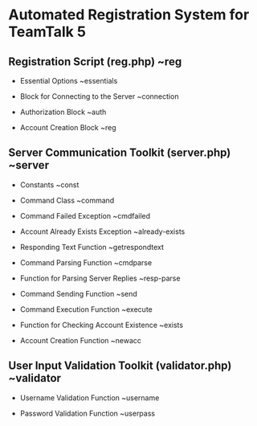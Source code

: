 # Automated Registration System for TeamTalk 5

## Registration Script (reg.php) ~reg

-   Essential Options ~essentials

-   Block for Connecting to the Server ~connection

-   Authorization Block ~auth

-   Account Creation Block ~reg

## Server Communication Toolkit (server.php) ~server

-   Constants ~const

-   Command Class ~command

-   Command Failed Exception ~cmdfailed

-   Account Already Exists Exception ~already-exists

-   Responding Text Function ~getrespondtext

-   Command Parsing Function ~cmdparse

-   Function for Parsing Server Replies ~resp-parse

-   Command Sending Function ~send

-   Command Execution Function ~execute

-   Function for Checking Account Existence ~exists

-   Account Creation Function ~newacc

## User Input Validation Toolkit (validator.php) ~validator

-   Username Validation Function ~username

-   Password Validation Function ~userpass
